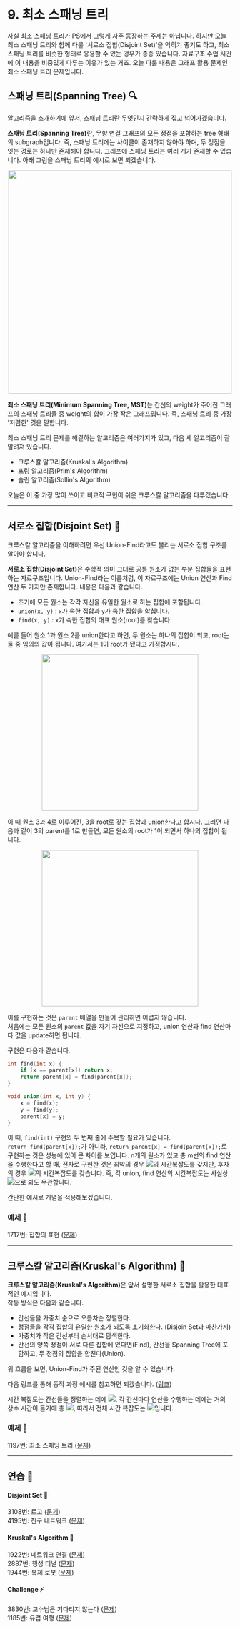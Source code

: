 # 9. 최소 스패닝 트리
사실 최소 스패닝 트리가 PS에서 그렇게 자주 등장하는 주제는 아닙니다. 하지만 오늘 최소 스패닝 트리와 함께 다룰 '서로소 집합(Disjoint Set)'을 익히기 좋기도 하고, 최소 스패닝 트리를 비슷한 형태로 응용할 수 있는 경우가 종종 있습니다. 자료구조 수업 시간에 이 내용을 비중있게 다루는 이유가 있는 거죠. 오늘 다룰 내용은 그래프 활용 문제인 최소 스패닝 트리 문제입니다.

## 스패닝 트리(Spanning Tree) 🔍
알고리즘을 소개하기에 앞서, 스패닝 트리란 무엇인지 간략하게 짚고 넘어가겠습니다.  

<b>스패닝 트리(Spanning Tree)</b>란, 무향 연결 그래프의 모든 정점을 포함하는 tree 형태의 subgraph입니다. 즉, 스패닝 트리에는 사이클이 존재하지 않아야 하며, 두 정점을 잇는 경로는 하나만 존재해야 합니다. 그래프에 스패닝 트리는 여러 개가 존재할 수 있습니다. 아래 그림을 스패닝 트리의 예시로 보면 되겠습니다.  

<p align="center"><img src="https://raw.githubusercontent.com/skku-npc/class-intermediate/user/Jaemin/image/9%EC%B0%A8%EC%8B%9C/spanning_tree.png" width=500></p>  

<b>최소 스패닝 트리(Minimum Spanning Tree, MST)</b>는 간선의 weight가 주어진 그래프의 스패닝 트리들 중 weight의 합이 가장 작은 그래프입니다. 즉, 스패닝 트리 중 가장 '저렴한' 것을 말합니다.  

최소 스패닝 트리 문제를 해결하는 알고리즘은 여러가지가 있고, 다음 세 알고리즘이 잘 알려져 있습니다.

- 크루스칼 알고리즘(Kruskal's Algorithm)
- 프림 알고리즘(Prim's Algorithm)
- 솔린 알고리즘(Sollin's Algorithm)

오늘은 이 중 가장 많이 쓰이고 비교적 구현이 쉬운 크루스칼 알고리즘을 다루겠습니다.

---

## 서로소 집합(Disjoint Set) 🔗
크루스칼 알고리즘을 이해하려면 우선 Union-Find라고도 불리는 서로소 집합 구조를 알아야 합니다.  

<b>서로소 집합(Disjoint Set)</b>은 수학적 의미 그대로 공통 원소가 없는 부분 집합들을 표현하는 자료구조입니다. Union-Find라는 이름처럼, 이 자료구조에는 Union 연산과 Find 연산 두 가지만 존재합니다. 내용은 다음과 같습니다.  

- 초기에 모든 원소는 각각 자신을 유일한 원소로 하는 집합에 포함됩니다.  
- `union(x, y)` : `x`가 속한 집합과 `y`가 속한 집합을 합칩니다.  
- `find(x, y)` : `x`가 속한 집합의 대표 원소(root)를 찾습니다.  

예를 들어 원소 1과 원소 2를 union한다고 하면, 두 원소는 하나의 집합이 되고, root는 둘 중 임의의 값이 됩니다. 여기서는 1이 root가 됐다고 가정합시다.  

<p align="center"><img src="https://raw.githubusercontent.com/skku-npc/class-intermediate/user/Jaemin/image/9%EC%B0%A8%EC%8B%9C/disjoint_set_1.png" width=350></p>  

이 때 원소 3과 4로 이루어진, 3을 root로 갖는 집합과 union한다고 합시다. 그러면 다음과 같이 3의 parent를 1로 만들면, 모든 원소의 root가 1이 되면서 하나의 집합이 됩니다.  

<p align="center"><img src="https://raw.githubusercontent.com/skku-npc/class-intermediate/user/Jaemin/image/9%EC%B0%A8%EC%8B%9C/disjoint_set_2.png" width=350></p>  

이를 구현하는 것은 `parent` 배열을 만들어 관리하면 어렵지 않습니다.  
처음에는 모든 원소의 `parent` 값을 자기 자신으로 지정하고, union 연산과 find 연산마다 값을 update하면 됩니다.  

구현은 다음과 같습니다.

```cpp
int find(int x) {
    if (x == parent[x]) return x;
    return parent[x] = find(parent[x]);
}

void union(int x, int y) {
    x = find(x);
    y = find(y);
    parent[x] = y;
}
```

이 때, `find(int)` 구현의 두 번째 줄에 주목할 필요가 있습니다.  
`return find(parent[x]);`가 아니라, `return parent[x] = find(parent[x]);`로 구현하는 것은 성능에 있어 큰 차이를 보입니다. n개의 원소가 있고 총 m번의 find 연산을 수행한다고 할 때, 전자로 구현한 것은 최악의 경우 <img src="https://latex.codecogs.com/svg.latex?O(mn)"/>의 시간복잡도를 갖지만, 후자의 경우 <img src="https://latex.codecogs.com/svg.latex?O(m+n)"/>의 시간복잡도를 갖습니다. 즉, 각 union, find 연산의 시간복잡도는 사실상 <img src="https://latex.codecogs.com/svg.latex?O(1)"/>으로 봐도 무관합니다.  

간단한 예시로 개념을 적용해보겠습니다.

### 예제 🎲
1717번: 집합의 표현 ([문제](https://www.acmicpc.net/problem/1717))  

---

## 크루스칼 알고리즘(Kruskal's Algorithm) 🧲
<b>크루스칼 알고리즘(Kruskal's Algorithm)</b>은 앞서 설명한 서로소 집합을 활용한 대표적인 예시입니다.  
작동 방식은 다음과 같습니다.

- 간선들을 가중치 순으로 오름차순 정렬한다.  
- 정점들을 각각 집합의 유일한 원소가 되도록 초기화한다. (Disjoin Set과 마찬가지)
- 가중치가 작은 간선부터 순서대로 탐색한다.
- 간선의 양쪽 정점이 서로 다른 집합에 있다면(Find), 간선을 Spanning Tree에 포함하고, 두 정점의 집합을 합친다(Union).  

위 흐름을 보면, Union-Find가 주된 연산인 것을 알 수 있습니다.  

다음 링크를 통해 동작 과정 예시를 참고하면 되겠습니다. ([링크](https://m.blog.naver.com/PostView.nhn?blogId=kks227&logNo=220799105543&proxyReferer=https:%2F%2Fwww.google.com%2F))  

시간 복잡도는 간선들을 정렬하는 데에 <img src="https://latex.codecogs.com/svg.latex?O(E\lg%20E)"/>, 각 간선마다 연산을 수행하는 데에는 거의 상수 시간이 들기에 총 <img src="https://latex.codecogs.com/svg.latex?O(E)"/>, 따라서 전체 시간 복잡도는 <img src="https://latex.codecogs.com/svg.latex?O(E\lg%20E)+O(E)=O(E\lg%20E)"/>입니다.  

### 예제 🎲
1197번: 최소 스패닝 트리 ([문제](https://www.acmicpc.net/problem/1197))  

---

## 연습 🏓

#### Disjoint Set 🔗
3108번: 로고 ([문제](https://www.acmicpc.net/problem/3108))  
4195번: 친구 네트워크 ([문제](https://www.acmicpc.net/problem/4195))  

#### Kruskal's Algorithm 🧲
1922번: 네트워크 연결 ([문제](https://www.acmicpc.net/problem/1922))  
2887번: 행성 터널 ([문제](https://www.acmicpc.net/problem/2887))  
1944번: 복제 로봇 ([문제](https://www.acmicpc.net/problem/1944))  

#### Challenge ⚡
3830번: 교수님은 기다리지 않는다 ([문제](https://www.acmicpc.net/problem/3830))  
1185번: 유럽 여행 ([문제](https://www.acmicpc.net/problem/1185))  
